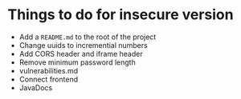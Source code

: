 # Things to do for insecure version

- Add a `README.md` to the root of the project
- Change uuids to incremential numbers
- Add CORS header and iframe header
- Remove minimum password length
- vulnerabilities.md
- Connect frontend
- JavaDocs
